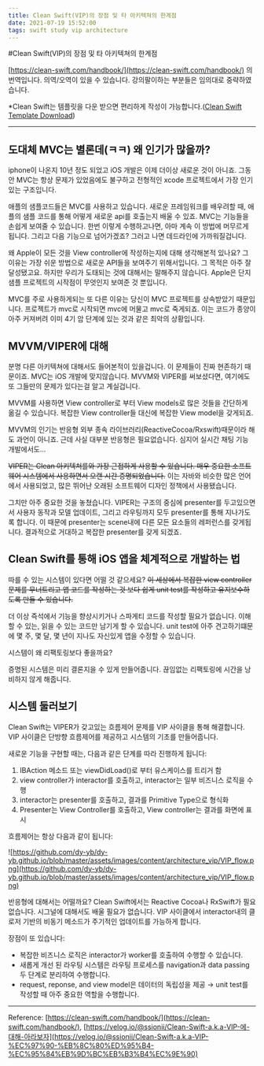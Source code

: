 ```yaml
---
title: Clean Swift(VIP)의 장점 및 타 아키텍쳐의 한계점
date: 2021-07-19 15:52:00
tags: swift study vip architecture
---
```


#Clean Swift(VIP)의 장점 및 타 아키텍쳐의 한계점

[https://clean-swift.com/handbook/](https://clean-swift.com/handbook/) 의 번역입니다. 의역/오역이 있을 수 있습니다. 강의팔이하는 부분들은 임의대로 중략하였습니다.

*Clean Swift는 템플릿을 다운 받으면 편리하게 작성이 가능합니다.([Clean Swift Template Download](https://medium.com/swift2go/installing-the-clean-swift-template-in-xcode-6b4367006827))

---

## 도대체 MVC는 별론데(ㅋㅋ) 왜 인기가 많을까?

iphone이 나온지 10년 정도 되었고 iOS 개발은 이제 더이상 새로운 것이 아니죠. 그동안 MVC는 항상 문제가 있었음에도 불구하고 전형적인 xcode 프로젝트에서 가장 인기 있는 구조입니다.

애플의 샘플코드들은 MVC를 사용하고 있습니다. 새로운 프레임워크를 배우려할 때, 애플의 샘플 코드를 통해 어떻게 새로운 api를 호출는지 배울 수 있죠. MVC는 기능들을 손쉽게 보여줄 수 있습니다. 한번 이렇게 수행하고나면, 아마 계속 이 방법에 머무르게 됩니다. 그리고 다음 기능으로 넘어가겠죠? 그러고 나면 데드라인에 가까워질겁니다.

왜 Apple이 모든 것을 View controller에 작성하는지에 대해 생각해본적 있나요? 그 이유는 가장 쉬운 방법으로 새로운 API들을 보여주기 위해서입니다. 그 목적은 아주 잘 달성됐고요. 하지만 우리가 도태되는 것에 대해서는 말해주지 않습니다. Apple은 단지 샘플 프로젝트의 시작점이 무엇인지 보여준 것 뿐입니다. 

MVC를 주로 사용하게되는 또 다른 이유는 당신이 MVC 프로젝트를 상속받았기 때문입니다. 프로젝트가 mvc로 시작되면 mvc에 머물고 mvc로 죽게되죠. 이는 코드가 종양이 아주 커져버려 이미 4기 암 단계에 있는 것과 같은 최악의 상황입니다. 

## MVVM/VIPER에 대해

분명 다른 아키텍쳐에 대해서도 들어본적이 있을겁니다. 이 문제들이 진짜 현존하기 때문이죠.  MVC는 iOS 개발에 맞지않습니다. MVVM와 VIPER를 써보셨다면, 여기에도 또 그들만의 문제가 있다는걸 알고 계실겁니다.

MVVM를 사용하면 View controller로 부터 View models로 많은 것들을 간단하게 옮길 수 있습니다. 복잡한 View controller들 대신에 복잡한 View model을 갖게되죠.

MVVM의 인기는 반응형 외부 종속 라이브러리(ReactiveCocoa/Rxswift)때문이라 해도 과언이 아니죠. 근데 사실 대부분 반응형은 필요없습니다. 심지어 실시간 채팅 기능 개발에서도...

~~VIPER는 Clean 아키텍쳐를와 가장 근접하게 사용할 수 있습니다. 매우 중요한 소프트웨어 시스템에서 사용하면서 오랜 시간 증명되었습니다.~~  이는 자바와 비슷한 많은 언어에서 사용되었고, 많은 뛰어난 오래된 소프트웨어 디자인 정책에서 사용됐습니다. 

그치만 아주 중요한 것을 놓쳤습니다. VIPER는 구조의 중심에 presenter를 두고있으면서 사용자 동작과 모델 업데이트, 그리고 라우팅까지 모두 presenter를 통해 지나가도록 합니다. 이 때문에 presenter는 scene내에 다른 모든 요소들의 레퍼런스를 갖게됩니다. 결과적으로 거대하고 복잡한 presenter를 갖게 되겠죠.

## Clean Swift를 통해 iOS 앱을 체계적으로 개발하는 법

따를 수 있는 시스템이 있다면 어떨 것 같으세요? ~~이 세상에서 복잡한 view controller 문제를 무너트리고 앱 코드를 작성하는 것 보다 쉽게 unit test를 작성하고 유지보수하도록 만들 수 있습니다.~~

더 이상 즉석에서 기능을 향상시키거나 스파게티 코드를 작성할 필요가 없습니다. 이해할 수 있는, 읽을 수 있는 코드만 남기게 할 수 있습니다. unit test에 아주 견고하기떄문에 몇 주, 몇 달, 몇 년이 지나도 자신있게 앱을 수정할 수 있습니다. 

시스템이 왜 리팩토링보다 좋을까요?

증명된 시스템은 미리 결론지을 수 있게 만들어줍니다. 끊임없는 리팩토링에 시간을 낭비하지 않게 해줍니다. 

## 시스템 둘러보기

Clean Swift는 VIPER가 갖고있는 흐름제어 문제를 VIP 사이클을 통해 해결합니다. VIP 사이클은 단방향 흐름제어를 제공하고 시스템의 기초를 만들어줍니다. 

새로운 기능을 구현할 때는, 다음과 같은 단계를 따라 진행하게 됩니다:

1. IBAction 메소드 또는 viewDidLoad()로 부터 유스케이스를 트리거 함
2. view controller가 interactor를 호출하고, interactor는 일부 비즈니스 로직을 수행
3. interactor는 presenter를 호출하고, 결과를 Primitive Type으로 형식화
4. Presenter는 View Controller를 호출하고, View controller는 결과를 화면에 표시

흐름제어는 항상 다음과 같이 됩니다:

![https://github.com/dy-yb/dy-yb.github.io/blob/master/assets/images/content/architecture_vip/VIP_flow.png](https://github.com/dy-yb/dy-yb.github.io/blob/master/assets/images/content/architecture_vip/VIP_flow.png)

반응형에 대해서는 어떨까요? Clean Swift에서는 Reactive Cocoa나 RxSwift가 필요없습니다. 시그널에 대해서도 배울 필요가 없습니다. VIP 사이클에서 interactor내의 클로저 기반의 비동기 메소드가 주기적인 업데이트를 가능하게 합니다.

장점이 또 있습니다:

- 복잡한 비즈니스 로직은 interactor가 worker를 호출하여 수행할 수 있습니다.
- 새롭게 개선 된 라우팅 시스템은 라우팅 프로세스를 navigation과 data passing 두 단계로 분리하여 수행합니다.
- request, reponse, and view model은 데이터의 독립성을 제공 → unit test를 작성할 때 아주 중요한 역할을 수행합니다.

---

Reference: [https://clean-swift.com/handbook/](https://clean-swift.com/handbook/), [https://velog.io/@ssionii/Clean-Swift-a.k.a-VIP-에-대해-아라보자](https://velog.io/@ssionii/Clean-Swift-a.k.a-VIP-%EC%97%90-%EB%8C%80%ED%95%B4-%EC%95%84%EB%9D%BC%EB%B3%B4%EC%9E%90)
